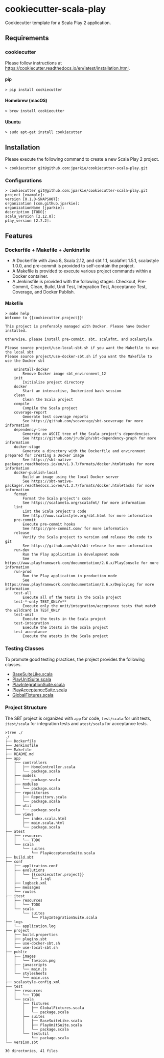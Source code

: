 # cookiecutter-scala-play

Cookiecutter template for a Scala Play 2 application.

## Requirements

### cookiecutter

Please follow instructions at https://cookiecutter.readthedocs.io/en/latest/installation.html.

#### pip

```
> pip install cookiecutter
```

#### Homebrew (macOS)

```
> brew install cookiecutter
```
#### Ubuntu

```
> sudo apt-get install cookiecutter
```

## Installation

Please execute the following command to create a new Scala Play 2 project.

```
> cookiecutter git@github.com:jparkie/cookiecutter-scala-play.git
```

### Configurations

```
> cookiecutter git@github.com:jparkie/cookiecutter-scala-play.git
project [example]:
version [0.1.0-SNAPSHOT]:
organization [com.github.jparkie]:
organizationName [jparkie]:
description [TODO]:
scala_version [2.12.8]:
play_version [2.7.2]:
```

## Features

### Dockerfile + Makefile + Jenkinsfile

- A Dockerfile with Java 8, Scala 2.12, and sbt 1.1, scalafmt 1.5.1, scalastyle 1.0.0, and pre-commit is provided to self-contain the project.
- A Makefile is provided to execute various project commands within a Docker container.
- A Jenkinsfile is provided with the following stages: Checkout, Pre-Commit, Clean, Build, Unit Test, Integration Test, Acceptance Test, Coverage, and Docker Publish.

#### Makefile

```
> make help
Welcome to {{cookiecutter.project}}!

This project is preferably managed with Docker. Please have Docker installed.

Otherwise, please install pre-commit, sbt, scalafmt, and scalastyle.

Please source project/use-local-sbt.sh if you want the Makefile to use the local sbt
Please source project/use-docker-sbt.sh if you want the Makefile to use the Docker sbt

    uninstall-docker
        Remove Docker image sbt_environment_12
    init
        Initialize project directory
    docker
        Start an interactive, Dockerized bash session
    clean
        Clean the Scala project
    compile
        Compile the Scala project
    coverage-report
        Generate test coverage reports
        See https://github.com/scoverage/sbt-scoverage for more information
    dependency-tree
        Generate an ASCII tree of the Scala project's dependencies
        See https://github.com/jrudolph/sbt-dependency-graph for more information
    docker-stage
        Generate a directory with the Dockerfile and environment prepared for creating a Docker image
        See https://sbt-native-packager.readthedocs.io/en/v1.3.7/formats/docker.html#tasks for more information
    docker-publish-local
        Build an image using the local Docker server
        See https://sbt-native-packager.readthedocs.io/en/v1.3.7/formats/docker.html#tasks for more information
    format
        Format the Scala project's code
        See https://scalameta.org/scalafmt/ for more information
    lint
        Lint the Scala project's code
        See http://www.scalastyle.org/sbt.html for more information
    pre-commit
        Execute pre-commit hooks
        See https://pre-commit.com/ for more information
    release
        Verify the Scala project to version and release the code to git
        See https://github.com/sbt/sbt-release for more information
    run-dev
        Run the Play application in development mode
        See https://www.playframework.com/documentation/2.6.x/PlayConsole for more information
    run-prod
        Run the Play application in production mode
        See https://www.playframework.com/documentation/2.6.x/Deploying for more information
    test-all
        Execute all of the tests in the Scala project
    test-*-only TEST_ONLY=**
        Execute only the unit/integration/acceptance tests that match the wildcard in TEST_ONLY
    test-unit
        Execute the tests in the Scala project
    test-integration
        Execute the itests in the Scala project
    test-acceptance
        Execute the atests in the Scala project
```

### Testing Classes

To promote good testing practices, the project provides the following classes.
- [BaseSuiteLike.scala](https://github.com/jparkie/cookiecutter-scala-play/blob/master/%7B%7Bcookiecutter.project%7D%7D/test/scala/suites/BaseSuiteLike.scala)
- [PlayUnitSuite.scala](https://github.com/jparkie/cookiecutter-scala-play/blob/master/%7B%7Bcookiecutter.project%7D%7D/test/scala/suites/PlayUnitSuite.scala)
- [PlayIntegrationSuite.scala](https://github.com/jparkie/cookiecutter-scala-play/blob/master/%7B%7Bcookiecutter.project%7D%7D/itest/scala/suites/PlayIntegrationSuite.scala)
- [PlayAcceptanceSuite.scala](https://github.com/jparkie/cookiecutter-scala-play/blob/master/%7B%7Bcookiecutter.project%7D%7D/atest/scala/suites/PlayAcceptanceSuite.scala)
- [GlobalFixtures.scala](https://github.com/jparkie/cookiecutter-scala-play/blob/master/%7B%7Bcookiecutter.project%7D%7D/test/scala/fixtures/GlobalFixtures.scala)

### Project Structure

The SBT project is organized with `app` for code, `test/scala` for unit tests, `itest/scala` for integration tests and `atest/scala` for acceptance tests.

```
>tree ./
./
├── Dockerfile
├── Jenkinsfile
├── Makefile
├── README.md
├── app
│   ├── controllers
│   │   ├── HomeController.scala
│   │   └── package.scala
│   ├── models
│   │   └── package.scala
│   ├── modules
│   │   └── package.scala
│   ├── repositories
│   │   ├── Repository.scala
│   │   └── package.scala
│   ├── util
│   │   └── package.scala
│   └── views
│       ├── index.scala.html
│       ├── main.scala.html
│       └── package.scala
├── atest
│   ├── resources
│   │   └── TODO
│   └── scala
│       └── suites
│           └── PlayAcceptanceSuite.scala
├── build.sbt
├── conf
│   ├── application.conf
│   ├── evolutions
│   │   └── {{cookiecutter.project}}
│   │       └── 1.sql
│   ├── logback.xml
│   ├── messages
│   └── routes
├── itest
│   ├── resources
│   │   └── TODO
│   └── scala
│       └── suites
│           └── PlayIntegrationSuite.scala
├── logs
│   └── application.log
├── project
│   ├── build.properties
│   ├── plugins.sbt
│   ├── use-docker-sbt.sh
│   └── use-local-sbt.sh
├── public
│   ├── images
│   │   └── favicon.png
│   ├── javascripts
│   │   └── main.js
│   └── stylesheets
│       └── main.css
├── scalastyle-config.xml
├── test
│   ├── resources
│   │   └── TODO
│   └── scala
│       ├── fixtures
│       │   ├── GlobalFixtures.scala
│       │   └── package.scala
│       ├── suites
│       │   ├── BaseSuiteLike.scala
│       │   ├── PlayUnitSuite.scala
│       │   └── package.scala
│       └── testutil
│           └── package.scala
└── version.sbt

30 directories, 41 files
```
